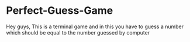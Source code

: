 # Perfect-Guess-Game
Hey guys, This is a terminal game and in this you have to guess a number which should be equal to the number guessed by computer
